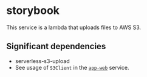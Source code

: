 # storybook

This service is a lambda that uploads files to AWS S3.

## Significant dependencies

- serverless-s3-upload
- See usage of `S3Client` in the [`app-web`](../app-web) service.
